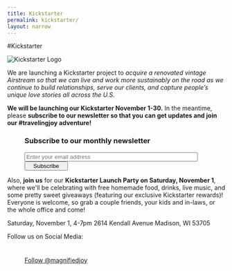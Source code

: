 ```yaml
---
title: Kickstarter
permalink: kickstarter/
layout: narrow
---
```

#Kickstarter

![Kickstarter Logo](https://googledrive.com/host/0B2YHeCssXjxzNGVKVjBockI3YXc/kickstarter-logo.png)

We are launching a Kickstarter project to *acquire a renovated vintage Airstream so that we can live and work more sustainably on the road as we continue to build relationships, serve our clients, and capture people’s unique love stories all across the U.S.*

**We will be launching our Kickstarter November 1-30.** In the meantime, please **subscribe to our newsletter so that you can get updates and join our #travelingjoy adventure!**

<dd><div class="center bottom">
<!-- Begin MailChimp Signup Form -->
<h3>Subscribe to our monthly newsletter</h3>
<div id="mc_embed_signup">
<form action="//magnifiedjoy.us9.list-manage.com/subscribe/post?u=3d922b022cb0ef6b6ce2337d3&amp;id=0111d465ab" method="post" id="mc-embedded-subscribe-form" name="mc-embedded-subscribe-form" class="validate" target="_blank" novalidate>
    <div class="center" id="mc_embed_signup_scroll">
	<input style="width:400px" type="email" value="" name="EMAIL" class="email" id="mce-EMAIL" placeholder="Enter your email address" required>
    <!-- real people should not fill this in and expect good things - do not remove this or risk form bot signups-->
    <div style="position: absolute; left: -5000px;"><input type="text" name="b_3d922b022cb0ef6b6ce2337d3_0111d465ab" tabindex="-1" value=""></div>
    <div class="clear"><input style="width:100px" type="submit" value="Subscribe" name="subscribe" id="mc-embedded-subscribe" class="btn btn-default"></div>
    </div>
</form>
</div>

<!--End mc_embed_signup-->

</div></dd>

Also, **join us** for our **Kickstarter Launch Party on Saturday, November 1**, where we'll be celebrating with free homemade food, drinks, live music, and some pretty sweet giveaways (featuring our exclusive Kickstarter rewards)! Everyone is welcome, so grab a couple friends, your kids and in-laws, or the whole office and come!

Saturday, November 1, 4-7pm
2614 Kendall Avenue
Madison, WI 53705


Follow us on Social Media:
<dd><div class="center"><div class="fb-like-box" data-href="https://www.facebook.com//magnifiedjoy" data-colorscheme="light" data-show-faces="false" data-header="false" data-stream="false" data-show-border="false"></div></div></dd>
<dd><div class="center"><style>.ig-b- { display: inline-block; }
.ig-b- img { visibility: hidden; }
.ig-b-:hover { background-position: 0 -60px; } .ig-b-:active { background-position: 0 -120px; }
.ig-b-v-24 { width: 137px; height: 24px; background: url(//badges.instagram.com/static/images/ig-badge-view-sprite-24.png) no-repeat 0 0; }
@media only screen and (-webkit-min-device-pixel-ratio: 2), only screen and (min--moz-device-pixel-ratio: 2), only screen and (-o-min-device-pixel-ratio: 2 / 1), only screen and (min-device-pixel-ratio: 2), only screen and (min-resolution: 192dpi), only screen and (min-resolution: 2dppx) {
.ig-b-v-24 { background-image: url(//badges.instagram.com/static/images/ig-badge-view-sprite-24@2x.png); background-size: 160px 178px; } }</style>
<a href="http://instagram.com/magnifiedjoy?ref=badge" class="ig-b- ig-b-v-24"><img src="//badges.instagram.com/static/images/ig-badge-view-24.png" alt="Instagram" /></a></div></dd>
<dd><div class="center"><a href="https://twitter.com/magnifiedjoy" class="twitter-follow-button" data-show-count="false">Follow @magnifiedjoy</a>
<script>!function(d,s,id){var js,fjs=d.getElementsByTagName(s)[0],p=/^http:/.test(d.location)?'http':'https';if(!d.getElementById(id)){js=d.createElement(s);js.id=id;js.src=p+'://platform.twitter.com/widgets.js';fjs.parentNode.insertBefore(js,fjs);}}(document, 'script', 'twitter-wjs');</script></div></dd>
<dd><div class="center"><!-- Place this tag in your head or just before your close body tag. -->
<script src="https://apis.google.com/js/platform.js" async defer></script>

<!-- Place this tag where you want the widget to render. -->
<div class="g-follow" data-annotation="none" data-height="20" data-href="//plus.google.com/u/0/101318168120160496750" data-rel="publisher"></div></div></dd>
